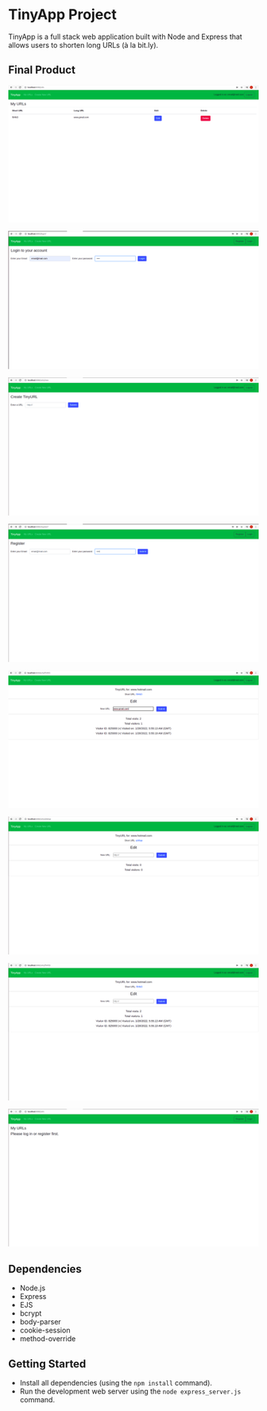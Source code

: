 # TinyApp Project

TinyApp is a full stack web application built with Node and Express that allows users to shorten long URLs (à la bit.ly).

## Final Product

!["User homepage of a signed-in account"](https://github.com/crocka/tinyapp/blob/master/docs/urls(signed-in).png)

!["Log-in interface"](https://github.com/crocka/tinyapp/blob/master/docs/urls-login.png)

!["Create new shortened URL"](https://github.com/crocka/tinyapp/blob/master/docs/urls-new.png)

!["Account registration interface"](https://github.com/crocka/tinyapp/blob/master/docs/urls-register.png)

!["Editting the long URL"](https://github.com/crocka/tinyapp/blob/master/docs/urls-shorturl-edit.png)

!["Short URL display and editting interface"](https://github.com/crocka/tinyapp/blob/master/docs/urls-shorturl.png)

!["Visitor statistics at the editting interface"](https://github.com/crocka/tinyapp/blob/master/docs/urls-shorturls-visitorLog.png)

!["User homepage of a logged-out account"](https://github.com/crocka/tinyapp/blob/master/docs/urls.png)

## Dependencies

- Node.js
- Express
- EJS
- bcrypt
- body-parser
- cookie-session
- method-override

## Getting Started

- Install all dependencies (using the `npm install` command).
- Run the development web server using the `node express_server.js` command.